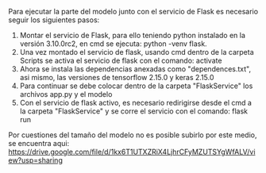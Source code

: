 Para ejecutar la parte del modelo junto con el servicio de Flask es necesario seguir los siguientes pasos:

1. Montar el servicio de Flask, para ello teniendo python instalado en la versión 3.10.0rc2, en cmd se ejecuta: python -venv flask.
2. Una vez montado el servicio de flask, usando cmd dentro de la carpeta Scripts se activa el servicio de flask con el comando: activate
3. Ahora se instala las dependencias anexadas como "dependences.txt", asi mismo, las versiones de tensorflow 2.15.0 y keras 2.15.0
4. Para continuar se debe colocar dentro de la carpeta "FlaskService" los archivos app.py y el modelo
5. Con el servicio de flask activo, es necesario redirigirse desde el cmd a la carpeta "FlaskService" y se corre el servicio con el comando: flask run
 

Por cuestiones del tamaño del modelo no es posible subirlo por este medio, se encuentra aqui:
https://drive.google.com/file/d/1kx6T1UTXZRiX4LjhrCFyMZUTSYgWfALV/view?usp=sharing
